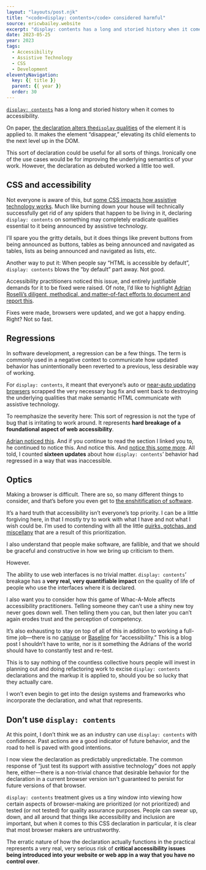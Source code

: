 ```yaml
---
layout: "layouts/post.njk"
title: "<code>display: contents</code> considered harmful"
source: ericwbailey.website
excerpt: "display: contents has a long and storied history when it comes to accessibility."
date: 2023-05-25
year: 2023
tags:
  - Accessibility
  - Assistive Technology
  - CSS
  - Development
eleventyNavigation:
  key: {{ title }}
  parent: {{ year }}
  order: 30
---
```


[`display: contents`](https://www.w3.org/TR/css-display-3/#box-generation) has a long and storied history when it comes to accessibility.

On paper, [the declaration alters the`display` qualities](https://bitsofco.de/how-display-contents-works/) of the element it is applied to. It makes the element “disappear,” elevating its child elements to the next level up in the DOM.

This sort of declaration could be useful for all sorts of things. Ironically one of the use cases would be for improving the underlying semantics of your work. However, the declaration as debuted worked a little too well.

## CSS and accessibility

Not everyone is aware of this, but [some CSS impacts how assistive technology works](https://scribe.rip/@matuzo/writing-css-with-accessibility-in-mind-8514a0007939). Much like burning down your house will technically successfully get rid of any spiders that happen to be living in it, declaring `display: contents` on something may completely eradicate qualities essential to it being announced by assistive technology.

I’ll spare you the gritty details, but it does things like prevent buttons from being announced as buttons, tables as being announced and navigated as tables, lists as being announced and navigated as lists, etc.

Another way to put it: When people say “HTML is accessible by default”, `display: contents` blows the “by default” part away. Not good.

Accessibility practitioners noticed this issue, and entirely justifiable demands for it to be fixed were raised. Of note, I’d like to highlight [Adrian Roselli’s diligent, methodical, and matter-of-fact efforts to document and report this](https://adrianroselli.com/2018/05/display-contents-is-not-a-css-reset.html).

Fixes were made, browsers were updated, and we got a happy ending. Right? Not so fast.

## Regressions

In software development, a regression can be a few things. The term is commonly used in a negative context to communicate how updated behavior has unintentionally been reverted to a previous, less desirable way of working.

For `display: contents`, it meant that everyone’s auto or [near-auto updating browsers](https://css-tricks.com/evergreen-does-not-mean-immediately-available/#aa-the-browsers-themselves) scrapped the very necessary bug fix and went back to destroying the underlying qualities that make semantic HTML communicate with assistive technology.

To reemphasize the severity here: This sort of regression is not the type of bug that is irritating to work around. It represents <strong>hard breakage of a foundational aspect of web accessibility</strong>.

[Adrian noticed this](https://adrianroselli.com/2022/07/its-mid-2022-and-browsers-mostly-safari-still-break-accessibility-via-display-properties.html#Update01). And if you continue to read the section I linked you to, he continued to notice this. And notice this. And [notice this some more](https://toot.cafe/@aardrian/110425545589928325). All told, I counted **sixteen updates** about how `display: contents`’ behavior had regressed in a way that was inaccessible.

## Optics

Making a browser is difficult. There are so, so many different things to consider, and that’s before you even get to [the enshitification of software](https://www.businessinsider.com/tech-companies-ruining-apps-websites-internet-worse-google-facebook-amazon-2023-3).

It’s a hard truth that accessibility isn’t everyone’s top priority. I can be a little forgiving here, in that I mostly try to work with what I have and not what I wish could be. I’m used to contending with all the little [quirks, gotchas, and miscellany](https://a11ysupport.io/tests/tech__html__select) that are a result of this prioritization.

I also understand that people make software, are fallible, and that we should be graceful and constructive in how we bring up criticism to them.

However.

The ability to use web interfaces is no trivial matter. `display: contents`’ breakage has a <strong>very real, very quantifiable impact</strong> on the quality of life of people who use the interfaces where it is declared.

I also want you to consider how this game of Whac-A-Mole affects accessibility practitioners. Telling someone they can’t use a shiny new toy never goes down well. Then telling them you can, but then later you can’t again erodes trust and the perception of competency.

It’s also exhausting to stay on top of all of this in addition to working a full-time job—there is no [caniuse](https://caniuse.com/) or [Baseline](https://web.dev/baseline/) for “accessibility.” This is a blog post I shouldn’t have to write, nor is it something the Adrians of the world should have to constantly test and re-test.

This is to say nothing of the countless collective hours people will invest in planning out and doing refactoring work to excise `display: contents` declarations and the markup it is applied to, should you be so lucky that they actually care.

I won’t even begin to get into the design systems and frameworks who incorporate the declaration, and what that represents.

## Don’t use `display: contents`

At this point, I don’t think we as an industry can use `display: contents` with confidence. Past actions are a good indicator of future behavior, and the road to hell is paved with good intentions.

I now view the declaration as predictably unpredictable. The common response of “just test its support with assistive technology” does not apply here, either—there is a non-trivial chance that desirable behavior for the declaration in a current browser version isn't guaranteed to persist for future versions of that browser. 

`display: contents` treatment gives us a tiny window into viewing how certain aspects of browser-making are prioritized (or not prioritized) and tested (or not tested) for quality assurance purposes. People can swear up, down, and all around that things like accessibility and inclusion are important, but when it comes to this CSS declaration in particular, it is clear that most browser makers are untrustworthy.

The erratic nature of how the declaration actually functions in the practical represents a very real, very serious risk of <strong>critical accessibility issues being introduced into your website or web app in a way that you have no control over</strong>.
